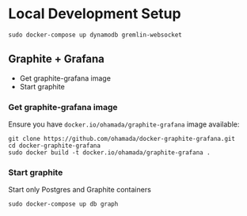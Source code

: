# Local Development Setup

```
sudo docker-compose up dynamodb gremlin-websocket
```

## Graphite + Grafana

 * Get graphite-grafana image
 * Start graphite

### Get graphite-grafana image

Ensure you have `docker.io/ohamada/graphite-grafana` image available:

```
git clone https://github.com/ohamada/docker-graphite-grafana.git
cd docker-graphite-grafana
sudo docker build -t docker.io/ohamada/graphite-grafana .
```
### Start graphite

Start only Postgres and Graphite containers

```
sudo docker-compose up db graph
```
